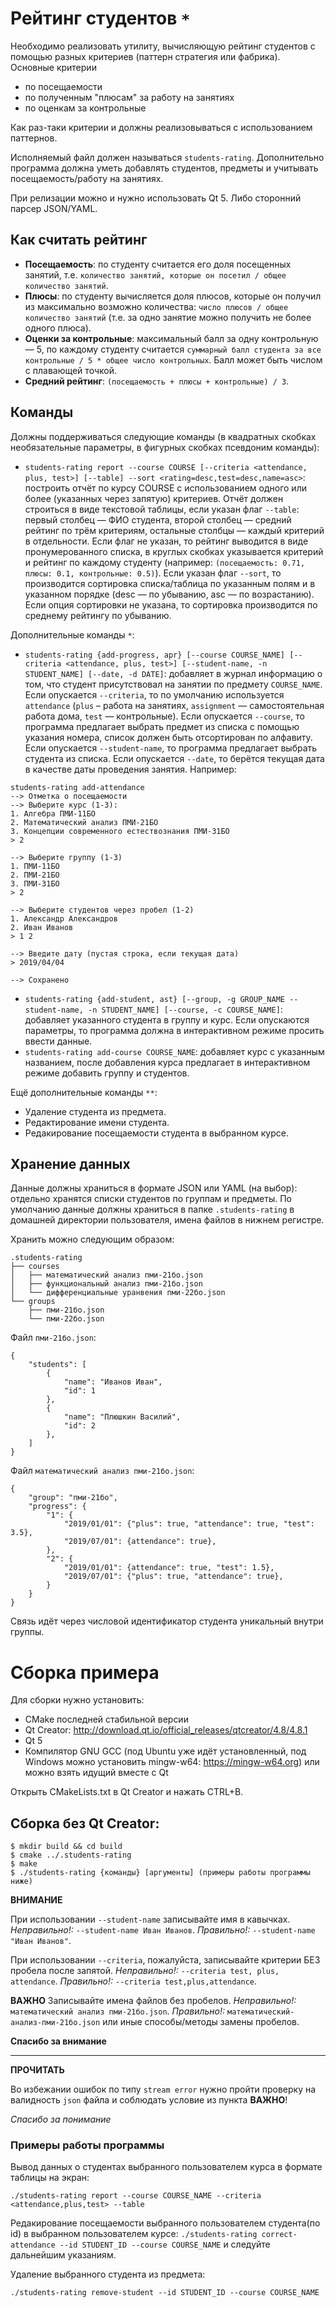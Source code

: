 # Рейтинг студентов `*`

Необходимо реализовать утилиту, вычисляющую рейтинг студентов с помощью разных критериев (паттерн стратегия или фабрика). Основные критерии

- по посещаемости
- по полученным "плюсам" за работу на занятиях
- по оценкам за контрольные

Как раз-таки критерии и должны реализовываться с использованием паттернов.

Исполняемый файл должен называться `students-rating`. Дополнительно программа должна уметь добавлять студентов, предметы и учитывать посещаемость/работу на занятиях.

При релизации можно и нужно использовать Qt 5. Либо сторонний парсер JSON/YAML.

## Как считать рейтинг

- **Посещаемость**: по студенту считается его доля посещенных занятий, т.е. `количество занятий, которые он посетил / общее количество занятий`.
- **Плюсы**: по студенту вычисляется доля плюсов, которые он получил из максимально возможно количества: `число плюсов / общее количество занятий` (т.е. за одно занятие можно получить не более одного плюса).
- **Оценки за контрольные**: максимальный балл за одну контрольную — 5, по каждому студенту считается `суммарный балл студента за все контрольные / 5 * общее число контрольных`. Балл может быть числом с плавающей точкой.
- **Средний рейтинг**: `(посещаемость + плюсы + контрольные) / 3`.

## Команды

Должны поддерживаться следующие команды (в квадратных скобках необязательные параметры, в фигурных скобках псевдоним команды):

- `students-rating report --course COURSE [--criteria <attendance, plus, test>] [--table] --sort <rating=desc,test=desc,name=asc>`: построить отчёт по курсу COURSE с использованием одного или более (указанных через запятую) критериев. Отчёт должен строиться в виде текстовой таблицы, если указан флаг `--table`: первый столбец — ФИО студента, второй столбец — средний рейтинг по трём критериям, остальные столбцы — каждый критерий в отдельности. Если флаг не указан, то рейтинг выводится в виде пронумерованного списка, в круглых скобках указывается критерий и рейтинг по каждому студенту (например: `(посещаемость: 0.71, плюсы: 0.1, контрольные: 0.5)`). Если указан флаг `--sort`, то производится сортировка списка/таблица по указанным полям и в указанном порядке (desc — по убыванию, asc — по возрастанию). Если опция сортировки не указана, то сортировка производится по среднему рейтингу по убыванию.

Дополнительные команды `*`:

- `students-rating {add-progress, apr} [--course COURSE_NAME] [--criteria <attendance, plus, test>] [--student-name, -n STUDENT_NAME] [--date, -d DATE]`: добавляет в журнал информацию о том, что студент присутствовал на занятии по предмету `COURSE_NAME`. Если опускается `--criteria`, то по умолчанию используется `attendance` (`plus` – работа на занятиях, `assignment` — самостоятельная работа дома, `test` — контрольные). Если опускается `--course`, то программа предлагает выбрать предмет из списка с помощью указания номера, список должен быть отсортирован по алфавиту. Если опускается `--student-name`, то программа предлагает выбрать студента из списка. Если опускается `--date`, то берётся текущая дата в качестве даты проведения занятия. Например:
```
students-rating add-attendance
--> Отметка о посещаемости
--> Выберите курс (1-3):
1. Алгебра ПМИ-11БО
2. Математический анализ ПМИ-21БО
3. Концепции современного естествознания ПМИ-31БО
> 2

--> Выберите группу (1-3)
1. ПМИ-11БО
2. ПМИ-21БО
3. ПМИ-31БО
> 2

--> Выберите студентов через пробел (1-2)
1. Александр Александров
2. Иван Иванов
> 1 2

--> Введите дату (пустая строка, если текущая дата)
> 2019/04/04

--> Сохранено
```
- `students-rating {add-student, ast} [--group, -g GROUP_NAME --student-name, -n STUDENT_NAME] [--course, -c COURSE_NAME]`: добавляет указанного студента в группу и курс. Если опускаются параметры, то программа должна в интерактивном режиме просить ввести данные.
- `students-rating add-course COURSE_NAME`: добавляет курс с указанным названием, после добавления курса предлагает в интерактивном режиме добавить группу и студентов.

Ещё дополнительные команды `**`:

- Удаление студента из предмета.
- Редактирование имени студента.
- Редакирование посещаемости студента в выбранном курсе.

## Хранение данных

Данные должны храниться в формате JSON или YAML (на выбор): отдельно хранятся списки студентов по группам и предметы. По умолчанию данные должны храниться в папке `.students-rating` в домашней директории пользователя, имена файлов в нижнем регистре.

Хранить можно следующим образом:

```
.students-rating
├── courses
│   ├── математический анализ пми-21бо.json
│   ├── функциональный анализ пми-21бо.json
│   └── дифференциальные уранвения пми-22бо.json
└── groups
    ├── пми-21бо.json
    └── пми-22бо.json
```

Файл `пми-21бо.json`:

```
{
    "students": [
        {
            "name": "Иванов Иван",
            "id": 1
        },
        {
            "name": "Плюшкин Василий",
            "id": 2
        },
    ]
}
```

Файл `математический анализ пми-21бо.json`:

```
{
    "group": "пми-21бо",
    "progress": {
        "1": {
            "2019/01/01": {"plus": true, "attendance": true, "test": 3.5},
            "2019/07/01": {attendance": true},
        },
        "2": {
            "2019/01/01": {attendance": true, "test": 1.5},
            "2019/07/01": {"plus": true, "attendance": true},
        }
    }
}
```

Связь идёт через числовой идентификатор студента уникальный внутри группы.


# Сборка примера

Для сборки нужно установить:

- CMake последней стабильной версии
- Qt Creator: http://download.qt.io/official_releases/qtcreator/4.8/4.8.1
- Qt 5
- Компилятор GNU GCC (под Ubuntu уже идёт установленный, под Windows можно установить mingw-w64: https://mingw-w64.org) или можно взять идущий вместе с Qt

Открыть CMakeLists.txt в Qt Creator и нажать CTRL+B.

## Сборка без Qt Creator:

```
$ mkdir build && cd build
$ cmake ../.students-rating
$ make
$ ./students-rating {команды} [аргументы] (примеры работы программы ниже)
```

**ВНИМАНИЕ**

При использовании `--student-name` записывайте имя в кавычках. 
_Неправильно!:_ `--student-name Иван Иванов`. 
_Правильно!:_ `--student-name "Иван Иванов"`.

При использовании `--criteria`, пожалуйста, записывайте критерии БЕЗ пробела после запятой. 
_Неправильно!:_ `--criteria test, plus, attendance`. 
_Правильно!:_ `--criteria test,plus,attendance`.

 **ВАЖНО**
Записывайте имена файлов без пробелов. 
_Неправильно!:_ `математический анализ пми-21бо.json`.
_Правильно!:_ `математический-анализ-пми-21бо.json` или иные способы/методы замены пробелов.

**Спасибо за внимание**

---------------------------------------------------------------------------------------------------------------------------------------------------------

**ПРОЧИТАТЬ**

Во избежании ошибок по типу `stream error` нужно пройти проверку на валидность `json` файла и соблюдать условие из пункта **ВАЖНО**!

_Спасибо за понимание_

### Примеры работы программы

Вывод данных о студентах выбранного пользователем курса в формате таблицы на экран:

`./students-rating report --course COURSE_NAME --criteria <attendance,plus,test> --table`

Редакирование посещаемости выбранного пользователем студента(по id)  в выбранном пользователем курсе:
 `./students-rating correct-attendance --id STUDENT_ID --course COURSE_NAME`  и следуйте дальнейшим указаниям.

Удаление выбранного студента из предмета:

`./students-rating remove-student --id STUDENT_ID --course COURSE_NAME` 



